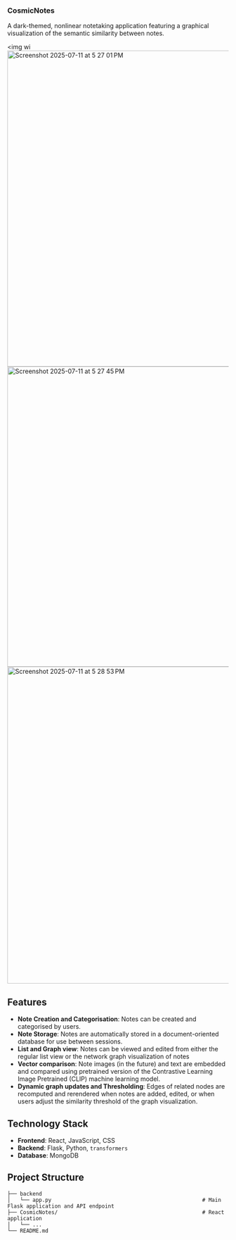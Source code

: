 ### CosmicNotes
A dark-themed, nonlinear notetaking application featuring a graphical visualization of the semantic similarity between notes.

<img wi<img width="1331" height="718" alt="Screenshot 2025-07-11 at 5 27 01 PM" src="https://github.com/user-attachments/assets/b8b3fbcc-9d85-43fd-af24-45a7acf7562b" />
<img width="1352" height="682" alt="Screenshot 2025-07-11 at 5 27 45 PM" src="https://github.com/user-attachments/assets/b4b729f7-8f75-463f-8ea0-2fb2d590f418" />
<img width="1352" height="720" alt="Screenshot 2025-07-11 at 5 28 53 PM" src="https://github.com/user-attachments/assets/e81c6f79-c48e-45e7-baae-34c84351090f" />

## Features
- **Note Creation and Categorisation**: Notes can be created and categorised by users.
- **Note Storage**: Notes are automatically stored in a document-oriented database for use between sessions.
- **List and Graph view**: Notes can be viewed and edited from either the regular list view or the network graph visualization of notes
- **Vector comparison**: Note images (in the future) and text are embedded and compared using pretrained version of the Contrastive Learning Image Pretrained (CLIP) machine learning model.
- **Dynamic graph updates and Thresholding**: Edges of related nodes are recomputed and rerendered when notes are added, edited, or when users adjust the similarity threshold of the graph visualization.

## Technology Stack
- **Frontend**: React, JavaScript, CSS
- **Backend**: Flask, Python, `transformers`
- **Database**: MongoDB

## Project Structure
```
├── backend
│   └── app.py                                                # Main Flask application and API endpoint
├── CosmicNotes/                                              # React application
│   └── ...
└── README.md
```
